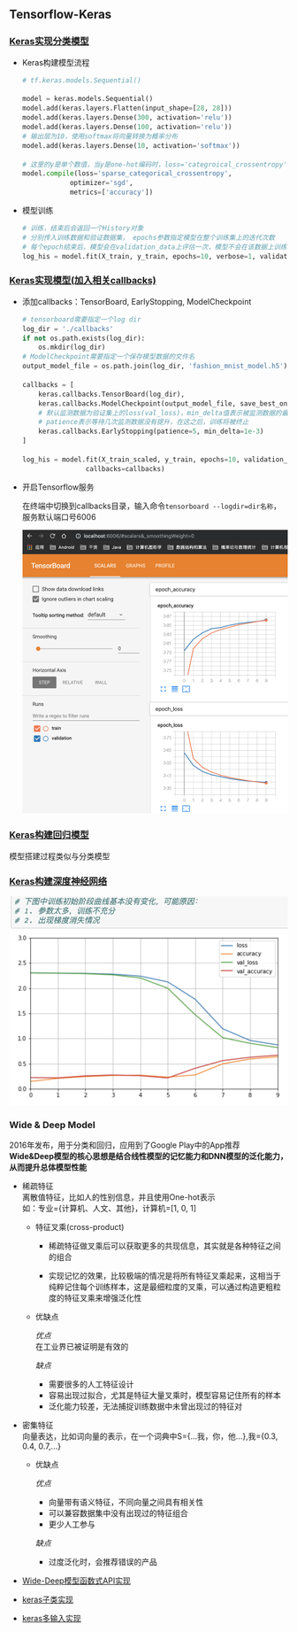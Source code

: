 ## Tensorflow-Keras    

### [Keras实现分类模型](./tf_keras_classification_model.ipynb)     

* Keras构建模型流程    

    ```python
    # tf.keras.models.Sequential()

    model = keras.models.Sequential()
    model.add(keras.layers.Flatten(input_shape=[28, 28]))
    model.add(keras.layers.Dense(300, activation='relu'))
    model.add(keras.layers.Dense(100, activation='relu'))
    # 输出层为10，使用softmax将向量转换为概率分布
    model.add(keras.layers.Dense(10, activation='softmax'))

    # 这里的y是单个数值，当y是one-hot编码时，loss='categroical_crossentropy'
    model.compile(loss='sparse_categorical_crossentropy',
                optimizer='sgd',
                metrics=['accuracy'])
    ```   

* 模型训练    

    ```python
    # 训练，结束后会返回一个History对象    
    # 分别传入训练数据和验证数据集， epochs参数指定模型在整个训练集上的迭代次数
    # 每个epoch结束后，模型会在validation_data上评估一次，模型不会在该数据上训练
    log_his = model.fit(X_train, y_train, epochs=10, verbose=1, validation_data=(X_valid, y_valid))
    ```   

### [Keras实现模型(加入相关callbacks)](./tf_keras_classification_model_normalize_callbacks.ipynb)     

* 添加callbacks：TensorBoard, EarlyStopping, ModelCheckpoint     

    ```python
    # tensorboard需要指定一个log dir
    log_dir = './callbacks'
    if not os.path.exists(log_dir):
        os.mkdir(log_dir)
    # ModelCheckpoint需要指定一个保存模型数据的文件名
    output_model_file = os.path.join(log_dir, 'fashion_mnist_model.h5')
        
    callbacks = [
        keras.callbacks.TensorBoard(log_dir),
        keras.callbacks.ModelCheckpoint(output_model_file, save_best_only=True),
        # 默认监测数据为验证集上的loss(val_loss)，min_delta值表示被监测数据的最小变化量
        # patience表示等待几次监测数据没有提升，在这之后，训练将被终止
        keras.callbacks.EarlyStopping(patience=5, min_delta=1e-3)
    ]

    log_his = model.fit(X_train_scaled, y_train, epochs=10, validation_data=(X_valid_scaled, y_valid),
                    callbacks=callbacks)
    ``` 

* 开启Tensorflow服务   

    在终端中切换到callbacks目录，输入命令`tensorboard --logdir=dir名称`，服务默认端口号6006    

    ![demo](./img/boarddemo.png)   


### [Keras构建回归模型](./tf_keras_regression.ipynb)     

模型搭建过程类似与分类模型      

### [Keras构建深度神经网络](./tf_keras_classification_model_dnn.ipynb)     

![dnn](./img/dnn.png)    

### Wide & Deep Model      

2016年发布，用于分类和回归，应用到了Google Play中的App推荐   
**Wide&Deep模型的核心思想是结合线性模型的记忆能力和DNN模型的泛化能力，从而提升总体模型性能**     

* 稀疏特征    
    离散值特征，比如人的性别信息，并且使用One-hot表示   
    如：专业={计算机、人文、其他}，计算机=[1, 0, 1]    

    * 特征叉乘(cross-product)    
        * 稀疏特征做叉乘后可以获取更多的共现信息，其实就是各种特征之间的组合     

        * 实现记忆的效果，比较极端的情况是将所有特征叉乘起来，这相当于纯粹记住每个训练样本，这是最细粒度的叉乘，可以通过构造更粗粒度的特征叉乘来增强泛化性     

    * 优缺点     

        *优点*   
        在工业界已被证明是有效的    

        *缺点*    
        * 需要很多的人工特征设计   
        * 容易出现过拟合，尤其是特征大量叉乘时，模型容易记住所有的样本   
        * 泛化能力较差，无法捕捉训练数据中未曾出现过的特征对    
* 密集特征     
    向量表达，比如词向量的表示，在一个词典中S={...我，你，他...},我={0.3, 0.4, 0.7,...}    

    * 优缺点    

        *优点*   
        * 向量带有语义特征，不同向量之间具有相关性     
        * 可以兼容数据集中没有出现过的特征组合    
        * 更少人工参与      

        *缺点*       
        * 过度泛化时，会推荐错误的产品      

* [Wide-Deep模型函数式API实现](./tf_keras_regression_wide_deep.ipynb)     
* [keras子类实现](./tf_keras_regression_wide_deep_subclass.ipynb)   
* [keras多输入实现](./tf_keras_regression_wide_deep_multi_input.ipynb)    


    

          
            

    




